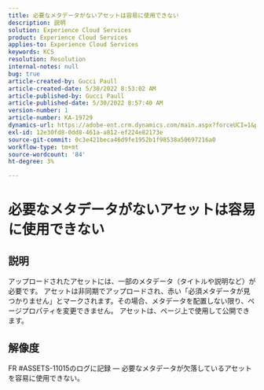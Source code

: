 ```yaml
---
title: 必要なメタデータがないアセットは容易に使用できない
description: 説明
solution: Experience Cloud Services
product: Experience Cloud Services
applies-to: Experience Cloud Services
keywords: KCS
resolution: Resolution
internal-notes: null
bug: true
article-created-by: Gucci Paull
article-created-date: 5/30/2022 8:53:02 AM
article-published-by: Gucci Paull
article-published-date: 5/30/2022 8:57:40 AM
version-number: 1
article-number: KA-19729
dynamics-url: https://adobe-ent.crm.dynamics.com/main.aspx?forceUCI=1&pagetype=entityrecord&etn=knowledgearticle&id=06fcb7e4-f5df-ec11-bb3d-000d3a33d402
exl-id: 12e30fd8-0dd8-461a-a812-ef224e82173e
source-git-commit: 0c3e421beca46d9fe1952b1f98538a50697216a0
workflow-type: tm+mt
source-wordcount: '84'
ht-degree: 3%

---
```


# 必要なメタデータがないアセットは容易に使用できない

## 説明


アップロードされたアセットには、一部のメタデータ（タイトルや説明など）が必要です。 アセットは非同期でアップロードされ、赤い「必須メタデータが見つかりません」とマークされます。その場合、メタデータを配置しない限り、ページプロパティを変更できません。 アセットは、ページ上で使用して公開できます。


## 解像度


FR #ASSETS-11015のログに記録 — 必要なメタデータが欠落しているアセットを容易に使用できない。
